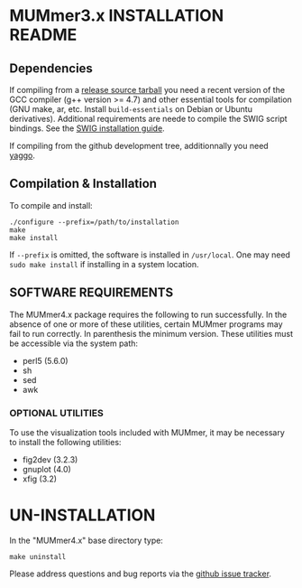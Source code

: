 # MUMmer3.x INSTALLATION README

## Dependencies

If compiling from a [release source tarball](https://github.com/gmarcais/mummer/releases) you need a recent version of the GCC compiler (g++ version >= 4.7) and other essential tools for compilation (GNU make, ar, etc. Install `build-essentials` on Debian or Ubuntu derivatives).
Additional requirements are neede to compile the SWIG script bindings. See the [SWIG installation guide](https://github.com/gmarcais/mummer/swig/INSTALL.md).

If compiling from the github development tree, additionnally you need [yaggo](https://github.com/gmarcais/yaggo/releases).

## Compilation & Installation

To compile and install:

```Shell
./configure --prefix=/path/to/installation
make
make install
```

If `--prefix` is omitted, the software is installed in `/usr/local`. One may need `sudo make install` if installing in a system location.

## SOFTWARE REQUIREMENTS
   The MUMmer4.x package requires the following to run successfully. In the
absence of one or more of these utilities, certain MUMmer programs may fail
to run correctly. In parenthesis the minimum version. These utilities must be accessible via the system path:

* perl5 (5.6.0)
* sh
* sed
* awk

### OPTIONAL UTILITIES
   To use the visualization tools included with MUMmer, it may be necessary to install the following utilities:

* fig2dev (3.2.3)
* gnuplot (4.0)
* xfig    (3.2)



# UN-INSTALLATION
   In the "MUMmer4.x" base directory type:

```Shell
make uninstall
```

Please address questions and bug reports via the [github issue tracker](https://github.com/gmarcais/mummer/issues).
